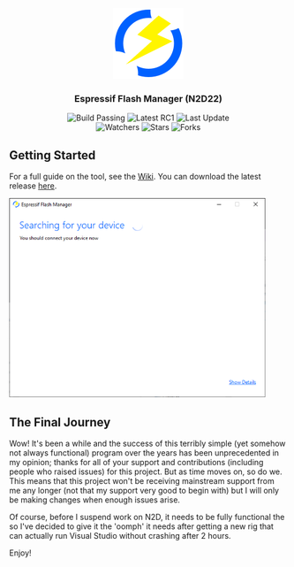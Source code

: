 <p align="center">
  <img alt="Logo" height=128 width=auto src="./github/icon.png"/>
</p>
<h3 align="center">
  Espressif Flash Manager (N2D22)
</h3>
<p align="center">
  <img alt="Build Passing" src="https://img.shields.io/static/v1?label=Build&message=Passing&color=limegreen&style=flat-square&logo=visualstudio"/>
  <img alt="Latest RC1" src="https://img.shields.io/static/v1?label=Latest&message=RC1&color=orange&style=flat-square"/>
  <img alt="Last Update" src="https://img.shields.io/static/v1?label=Last%20Update&message=18th%20Sept%202021&color=dodgerblue&style=flat-square"/>
  <br>
  <img alt="Watchers" src="https://img.shields.io/github/watchers/a4004/n2d?label=Watchers&style=flat-square&logo=github">
  <img alt="Stars" src="https://img.shields.io/github/stars/a4004/n2d?label=Stars&style=flat-square&logo=github">
  <img alt="Forks" src="https://img.shields.io/github/forks/a4004/n2d?label=Forks&style=flat-square&logo=github">
</p>

## Getting Started
For a full guide on the tool, see the [Wiki](https://github.com/pseudo8086/n2d/wiki). You can download the latest release [here](https://github.com/pseudo8086/n2d/releases/latest).

<img alt="N2D22 Main Window" height=360 width=auto src="./github/n2d-main.png"/>


## The Final Journey
Wow! It's been a while and the success of this terribly simple (yet somehow not always functional) program over the years has been unprecedented in my opinion; thanks for all of your support and contributions (including people who raised issues) for this project. But as time moves on, so do we. This means that this project won't be receiving mainstream support from me any longer (not that my support very good to begin with) but I will only be making changes when enough issues arise.

Of course, before I suspend work on N2D, it needs to be fully functional the so I've decided to give it the 'oomph' it needs after getting a new rig that can actually run Visual Studio without crashing after 2 hours.

Enjoy!
  


